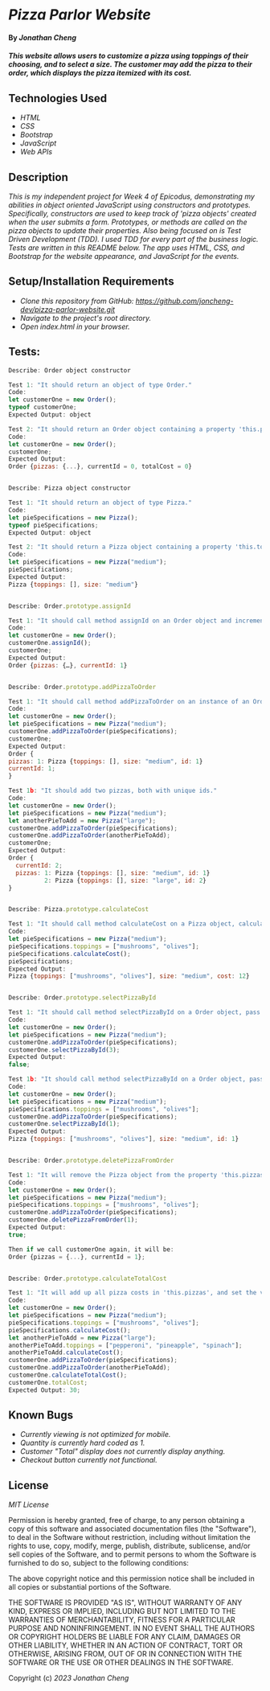 # _Pizza Parlor Website_

#### By _**Jonathan Cheng**_

#### _This website allows users to customize a pizza using toppings of their choosing, and to select a size. The customer may add the pizza to their order, which displays the pizza itemized with its cost._

## Technologies Used

- _HTML_
- _CSS_
- _Bootstrap_
- _JavaScript_
- _Web APIs_

## Description

_This is my independent project for Week 4 of Epicodus, demonstrating my abilities in object oriented JavaScript using constructors and prototypes. Specifically, constructors are used to keep track of 'pizza objects' created when the user submits a form. Prototypes, or methods are called on the pizza objects to update their properties. Also being focused on is Test Driven Development (TDD). I used TDD for every part of the business logic. Tests are written in this README below. The app uses HTML, CSS, and Bootstrap for the website appearance, and JavaScript for the events._

## Setup/Installation Requirements

- _Clone this repository from GitHub: https://github.com/joncheng-dev/pizza-parlor-website.git_
- _Navigate to the project's root directory._
- _Open index.html in your browser._

## Tests:

```javascript
Describe: Order object constructor

Test 1: "It should return an object of type Order."
Code:
let customerOne = new Order();
typeof customerOne;
Expected Output: object

Test 2: "It should return an Order object containing a property 'this.pizzas', an empty object, a property 'this.currentId' set to value 0, and a property 'this.totalCost' set to value 0."
Code:
let customerOne = new Order();
customerOne;
Expected Output:
Order {pizzas: {...}, currentId = 0, totalCost = 0}


Describe: Pizza object constructor

Test 1: "It should return an object of type Pizza."
Code:
let pieSpecifications = new Pizza();
typeof pieSpecifications;
Expected Output: object

Test 2: "It should return a Pizza object containing a property 'this.toppings', an empty array, and take a parameter of 'size' which is saved into property 'this.size'."
Code:
let pieSpecifications = new Pizza("medium");
pieSpecifications;
Expected Output:
Pizza {toppings: [], size: "medium"}


Describe: Order.prototype.assignId

Test 1: "It should call method assignId on an Order object and increment the currentId property by 1."
Code:
let customerOne = new Order();
customerOne.assignId();
customerOne;
Expected Output:
Order {pizzas: {…}, currentId: 1}


Describe: Order.prototype.addPizzaToOrder

Test 1: "It should call method addPizzaToOrder on an instance of an Order object, take an argument 'pizzaSpecification', assign an id to it, and then add it to the 'this.pizzas' in the Order object."
Code:
let customerOne = new Order();
let pieSpecifications = new Pizza("medium");
customerOne.addPizzaToOrder(pieSpecifications);
customerOne;
Expected Output:
Order {
pizzas: 1: Pizza {toppings: [], size: "medium", id: 1}
currentId: 1;
}

Test 1b: "It should add two pizzas, both with unique ids."
Code:
let customerOne = new Order();
let pieSpecifications = new Pizza("medium");
let anotherPieToAdd = new Pizza("large");
customerOne.addPizzaToOrder(pieSpecifications);
customerOne.addPizzaToOrder(anotherPieToAdd);
customerOne;
Expected Output:
Order {
  currentId: 2;
  pizzas: 1: Pizza {toppings: [], size: "medium", id: 1}
          2: Pizza {toppings: [], size: "large", id: 2}
}


Describe: Pizza.prototype.calculateCost

Test 1: "It should call method calculateCost on a Pizza object, calculate the cost of the pizza, and save into property 'this.cost'."
Code:
let pieSpecifications = new Pizza("medium");
pieSpecifications.toppings = ["mushrooms", "olives"];
pieSpecifications.calculateCost();
pieSpecifications;
Expected Output:
Pizza {toppings: ["mushrooms", "olives"], size: "medium", cost: 12}


Describe: Order.prototype.selectPizzaById

Test 1: "It should call method selectPizzaById on a Order object, pass in parameter of id, and return false, meaning that the Pizza object with that id value cannot be found."
Code:
let customerOne = new Order();
let pieSpecifications = new Pizza("medium");
customerOne.addPizzaToOrder(pieSpecifications);
customerOne.selectPizzaById(3);
Expected Output:
false;

Test 1b: "It should call method selectPizzaById on a Order object, pass in parameter of id, and return the Pizza object."
Code:
let customerOne = new Order();
let pieSpecifications = new Pizza("medium");
pieSpecifications.toppings = ["mushrooms", "olives"];
customerOne.addPizzaToOrder(pieSpecifications);
customerOne.selectPizzaById(1);
Expected Output:
Pizza {toppings: ["mushrooms", "olives"], size: "medium", id: 1}


Describe: Order.prototype.deletePizzaFromOrder

Test 1: "It will remove the Pizza object from the property 'this.pizzas' using the id passed in."
Code:
let customerOne = new Order();
let pieSpecifications = new Pizza("medium");
pieSpecifications.toppings = ["mushrooms", "olives"];
customerOne.addPizzaToOrder(pieSpecifications);
customerOne.deletePizzaFromOrder(1);
Expected Output:
true;

Then if we call customerOne again, it will be:
Order {pizzas = {...}, currentId = 1};


Describe: Order.prototype.calculateTotalCost

Test 1: "It will add up all pizza costs in 'this.pizzas', and set the value of 'this.totalCost' to the sum."
Code:
let customerOne = new Order();
let pieSpecifications = new Pizza("medium");
pieSpecifications.toppings = ["mushrooms", "olives"];
pieSpecifications.calculateCost();
let anotherPieToAdd = new Pizza("large");
anotherPieToAdd.toppings = ["pepperoni", "pineapple", "spinach"];
anotherPieToAdd.calculateCost();
customerOne.addPizzaToOrder(pieSpecifications);
customerOne.addPizzaToOrder(anotherPieToAdd);
customerOne.calculateTotalCost();
customerOne.totalCost;
Expected Output: 30;

```

## Known Bugs

- _Currently viewing is not optimized for mobile._
- _Quantity is currently hard coded as 1._
- _Customer "Total" display does not currently display anything._
- _Checkout button currently not functional._

## License

_MIT License_

Permission is hereby granted, free of charge, to any person obtaining a copy
of this software and associated documentation files (the "Software"), to deal
in the Software without restriction, including without limitation the rights
to use, copy, modify, merge, publish, distribute, sublicense, and/or sell
copies of the Software, and to permit persons to whom the Software is
furnished to do so, subject to the following conditions:

The above copyright notice and this permission notice shall be included in all
copies or substantial portions of the Software.

THE SOFTWARE IS PROVIDED "AS IS", WITHOUT WARRANTY OF ANY KIND, EXPRESS OR
IMPLIED, INCLUDING BUT NOT LIMITED TO THE WARRANTIES OF MERCHANTABILITY,
FITNESS FOR A PARTICULAR PURPOSE AND NONINFRINGEMENT. IN NO EVENT SHALL THE
AUTHORS OR COPYRIGHT HOLDERS BE LIABLE FOR ANY CLAIM, DAMAGES OR OTHER
LIABILITY, WHETHER IN AN ACTION OF CONTRACT, TORT OR OTHERWISE, ARISING FROM,
OUT OF OR IN CONNECTION WITH THE SOFTWARE OR THE USE OR OTHER DEALINGS IN THE
SOFTWARE.

Copyright (c) _2023_ _Jonathan Cheng_
